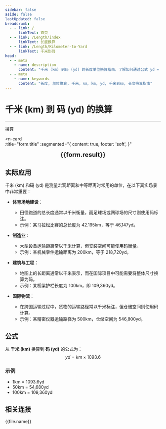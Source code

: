 ```yaml
---
sidebar: false
aside: false
lastUpdated: false
breadcrumb:
  - - link: /
      linkText: 首页
  - - link: /Length/index
      linkText: 长度换算
  - - link: /Length/Kilometer-to-Yard
      linkText: 千米到码
head:
  - - meta
    - name: description
      content: "千米 (km) 到码 (yd) 的长度单位换算指南。了解如何通过公式 yd = km × 1093.6 换算为码。"
  - - meta
    - name: keywords
      content: "长度, 单位换算, 千米, 码, km, yd, 千米到码, 长度换算指南"
---
```

# 千米 (km) 到 码 (yd) 的换算
---
<script setup>
import { onMounted, reactive, inject, ref } from 'vue'
import { NButton, NForm, NFormItem, NInput, NInputNumber, NSelect, NCard, useMessage,NGrid ,NGi } from 'naive-ui'
import { defineClientComponent } from 'vitepress'
import { Length } from '../../files';
const seoKey = ['单位转换器','单位换算','长度单位转换器','长度单位转换','尺寸换算','长度单位换算','长度单位换算表','一海里等于多少公里','一英里等于多少米','miles','海里和公里怎么换算','mile','一英里等于多少公里','英里和公里换算','米换算英尺','英尺单位','英制','英尺和英寸的换算','英尺英寸','英尺和米换算','ft单位','英尺 米','一米等于多少英尺','英尺厘米换算','英寸和英尺','ft to m','呎','英尺换算米','英尺转换','ft和m换算','六英尺','英尺和米','一英尺等于多少英寸','feet 多少米','米和英尺换算','feet是什么单位','英尺换算厘米','英制单位','英尺和英寸','英寸 厘米','一英尺','一英尺等于多少米','公尺','来源','ft是什么单位','一英尺等于多少厘米','英尺和厘米的换算','英里','foot','厘米和英寸换算','英尺和米的换算','英尺换算','ft','一英寸等于多少厘米','英寸换算','英寸和厘米的换算']
const convert = inject('convert')

const form = reactive({
  number: null,
  result: '',
  title:'千米到码换算',
})

const convertHandler = () => {
  if (form.number !== null && !isNaN(form.number)) {
    const convertedValue = parseFloat(form.number) * 1093.6
    form.result = `${form.number}km = ${convertedValue.toFixed(1)}yd`
  } else {
    form.result = '请输入有效的数值。'
  }
}
</script>

<n-form size="large" :model="form">
  <n-form-item label="千米 (km)">
    <n-input-number v-model:value="form.number" placeholder="输入千米" style="width: 100%" />
  </n-form-item>
  <n-form-item>
    <n-button type="info" @click="convertHandler" block>换算</n-button>
  </n-form-item>
</n-form>

<n-card  
  :title="form.title"
  :segmented="{
    content: true,
    footer: 'soft',
  }"
>
  <div  style="text-align:center;font-size:20px;">
    <strong>{{form.result}}</strong>
  </div>
    <template #footer>
    <div>
      <span v-for="item of seoKey">{{item}}，</span>
    </div>
  </template>
</n-card>

## 实际应用

千米 (km) 和码 (yd) 是测量宏观距离和中等距离时常用的单位，在以下真实场景中非常重要：

- **体育场地建设**：
  - 田径跑道的总长度通常以千米衡量，而足球场或网球场的尺寸则使用码标注。
  - 示例：某马拉松比赛的总长度为 42.195km，等于 46,147yd。

- **制造业**：
  - 大型设备运输距离常以千米计算，但安装空间可能使用码衡量。
  - 示例：某机械零件运输距离为 200km，等于 218,720yd。

- **建筑与工程**：
  - 地图上的长距离通常以千米表示，而在国际项目中可能需要将整体尺寸换算为码。
  - 示例：某桥梁护栏长度为 100km，即 109,360yd。

- **国际物流**：
  - 在跨国运输过程中，货物的运输路径常以千米标注，但仓储空间则使用码计算。
  - 示例：某精密仪器运输路径为 500km，仓储空间为 546,800yd。

## 公式

从 **千米 (km)** 换算到 **码 (yd)** 的公式为：
$$ yd = km \times 1093.6 $$

### 示例
- 1km = 1093.6yd
- 50km = 54,680yd
- 100km = 109,360yd

## 相关连接
<n-grid x-gap="12" :cols="2">
  <n-gi v-for="(file, index) in Length" :key="index">
    <n-button
      text
      tag="a"
      :href="file.path"
      type="info"
    >
      {{file.name}}
    </n-button>
  </n-gi>
</n-grid>